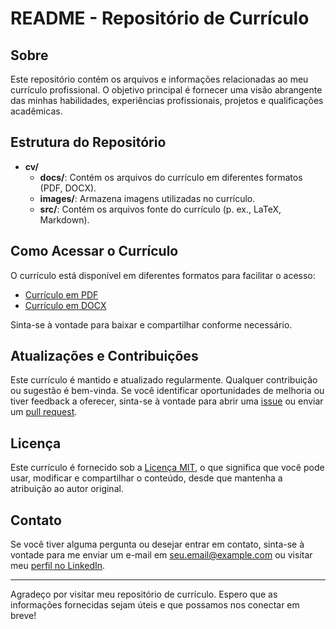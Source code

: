 # README - Repositório de Currículo

## Sobre

Este repositório contém os arquivos e informações relacionadas ao meu currículo profissional. O objetivo principal é fornecer uma visão abrangente das minhas habilidades, experiências profissionais, projetos e qualificações acadêmicas.

## Estrutura do Repositório

- **cv/**
  - **docs/**: Contém os arquivos do currículo em diferentes formatos (PDF, DOCX).
  - **images/**: Armazena imagens utilizadas no currículo.
  - **src/**: Contém os arquivos fonte do currículo (p. ex., LaTeX, Markdown).

## Como Acessar o Currículo

O currículo está disponível em diferentes formatos para facilitar o acesso:

- [Currículo em PDF](cv/docs/curriculo.pdf)
- [Currículo em DOCX](cv/docs/curriculo.docx)

Sinta-se à vontade para baixar e compartilhar conforme necessário.

## Atualizações e Contribuições

Este currículo é mantido e atualizado regularmente. Qualquer contribuição ou sugestão é bem-vinda. Se você identificar oportunidades de melhoria ou tiver feedback a oferecer, sinta-se à vontade para abrir uma [issue](https://github.com/seu-usuario/nome-do-repositorio/issues) ou enviar um [pull request](https://github.com/seu-usuario/nome-do-repositorio/pulls).

## Licença

Este currículo é fornecido sob a [Licença MIT](LICENSE), o que significa que você pode usar, modificar e compartilhar o conteúdo, desde que mantenha a atribuição ao autor original.

## Contato

Se você tiver alguma pergunta ou desejar entrar em contato, sinta-se à vontade para me enviar um e-mail em [seu.email@example.com](mailto:seu.email@example.com) ou visitar meu [perfil no LinkedIn](https://www.linkedin.com/in/seu-usuario/).

---

Agradeço por visitar meu repositório de currículo. Espero que as informações fornecidas sejam úteis e que possamos nos conectar em breve!
